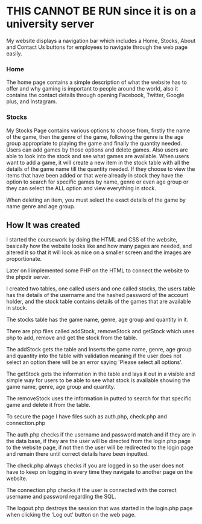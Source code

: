 # THIS CANNOT BE RUN since it is on a university server

My website displays a navigation bar which includes a Home, Stocks,
About and Contact Us buttons for employees to navigate through the
web page easily.

### Home

The home page contains a simple description of what the website has to
offer and why gaming is important to people around the world, also it
contains the contact details through opening Facebook, Twitter, Google
plus, and Instagram.

### Stocks

My Stocks Page contains various options to choose from, firstly the
name of the game, then the genre of the game, following the genre is
the age group appropriate to playing the game and finally the quantity
needed.
Users can add games by those options and delete games. Also users
are able to look into the stock and see what games are available.
When users want to add a game, it will create a new item in the stock
table with all the details of the game name till the quantity needed.
If they choose to view the items that have been added or that were
already in stock they have the option to search for specific games by
name, genre or even age group or they can select the ALL option and
view everything in stock.

When deleting an item, you must select the exact details of the game by
name genre and age group.

## How It was created

I started the coursework by doing the HTML and CSS of the website,
basically how the website looks like and how many pages are needed,
and altered it so that it will look as nice on a smaller screen and the
images are proportionate.

Later on I implemented some PHP on the HTML to connect the website
to the phpdir server.

I created two tables, one called users and one called stocks, the users
table has the details of the username and the hashed password of the
account holder, and the stock table contains details of the games that
are available in stock.

The stocks table has the game name, genre, age group and quantity in
it.

There are php files called addStock, removeStock and getStock which
uses php to add, remove and get the stock from the table.

The addStock gets the table and Inserts the game name, genre, age
group and quantity into the table with validation meaning if the user does
not select an option there will be an error saying 'Please select all
options'.

The getStock gets the information in the table and lays it out in a visible
and simple way for users to be able to see what stock is available
showing the game name, genre, age group and quantity.

The removeStock uses the information in putted to search for that
specific game and delete it from the table.

To secure the page I have files such as auth.php, check.php and
connection.php

The auth.php checks if the username and password match and if they
are in the data base, if they are the user will be directed from the
login.php page to the website page, if not then the user will be
redirected to the login page and remain there until correct details have
been inputted.

The check.php always checks if you are logged in so the user does not
have to keep on logging in every time they navigate to another page on
the website.

The connection.php checks if the user is connected with the correct
username and password regarding the SQL.

The logout.php destroys the session that was started in the login.php
page when clicking the 'Log out' button on the web page.
